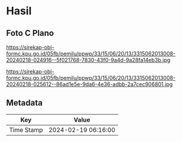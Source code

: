 # Hasil

## Foto C Plano

https://sirekap-obj-formc.kpu.go.id/05fb/pemilu/ppwp/33/15/06/20/13/3315062013008-20240218-024916--5f021768-7830-43f0-9a4d-9a28fa14eb3b.jpg

https://sirekap-obj-formc.kpu.go.id/05fb/pemilu/ppwp/33/15/06/20/13/3315062013008-20240218-025612--86ad1e5e-9da6-4e36-adbb-2a7cec906801.jpg


## Metadata

| Key        | Value               |
| ---------- | ------------------- |
| Time Stamp | 2024-02-19 06:16:00 |



